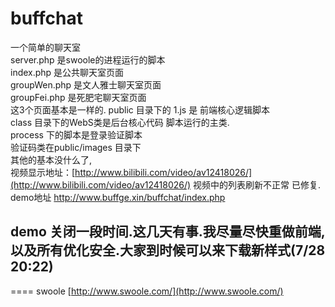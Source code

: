 # buffchat
一个简单的聊天室<br>
server.php 是swoole的进程运行的脚本<br>
index.php 是公共聊天室页面<br>
groupWen.php 是文人雅士聊天室页面<br>
groupFei.php 是死肥宅聊天室页面<br>
这3个页面基本是一样的.
public 目录下的 1.js 是 前端核心逻辑脚本<br>
class 目录下的WebS类是后台核心代码  脚本运行的主类.<br>
process 下的脚本是登录验证脚本<br>
验证码类在public/images 目录下<br>
其他的基本没什么了,<br>
视频显示地址：[http://www.bilibili.com/video/av12418026/](http://www.bilibili.com/video/av12418026/)
视频中的列表刷新不正常 已修复.<br/>
demo地址 http://www.buffge.xin/buffchat/index.php
## demo 关闭一段时间.这几天有事.我尽量尽快重做前端,以及所有优化安全.大家到时候可以来下载新样式(7/28 20:22)


====
swoole [http://www.swoole.com/](http://www.swoole.com/)

